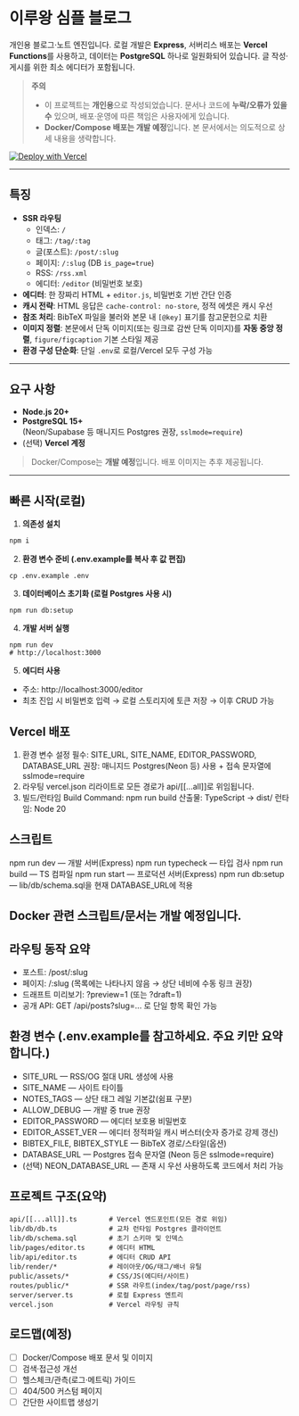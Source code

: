 # 이루왕 심플 블로그

개인용 블로그·노트 엔진입니다. 로컬 개발은 **Express**, 서버리스 배포는 **Vercel Functions**를 사용하고, 데이터는 **PostgreSQL** 하나로 일원화되어 있습니다. 글 작성·게시를 위한 최소 에디터가 포함됩니다.

> **주의**
>
> - 이 프로젝트는 **개인용**으로 작성되었습니다. 문서나 코드에 **누락/오류가 있을 수** 있으며, 배포·운영에 따른 책임은 사용자에게 있습니다.
> - **Docker/Compose 배포는 개발 예정**입니다. 본 문서에서는 의도적으로 상세 내용을 생략합니다.

[![Deploy with Vercel](https://vercel.com/button)](https://vercel.com/new/clone?repository-url=https%3A%2F%2Fgithub.com%2FYOUR_ORG%2FYOUR_REPO&integration-ids=NEON_INTEGRATION_ID)


---

## 특징

- **SSR 라우팅**
  - 인덱스: `/`
  - 태그: `/tag/:tag`
  - 글(포스트): `/post/:slug`
  - 페이지: `/:slug` (DB `is_page=true`)
  - RSS: `/rss.xml`
  - 에디터: `/editor` (비밀번호 보호)
- **에디터**: 한 장짜리 HTML + `editor.js`, 비밀번호 기반 간단 인증
- **캐시 전략**: HTML 응답은 `cache-control: no-store`, 정적 에셋은 캐시 우선
- **참조 처리**: BibTeX 파일을 불러와 본문 내 `[@key]` 표기를 참고문헌으로 치환
- **이미지 정렬**: 본문에서 단독 이미지(또는 링크로 감싼 단독 이미지)를 **자동 중앙 정렬**, `figure/figcaption` 기본 스타일 제공
- **환경 구성 단순화**: 단일 `.env`로 로컬/Vercel 모두 구성 가능

---

## 요구 사항

- **Node.js 20+**
- **PostgreSQL 15+**  
  (Neon/Supabase 등 매니지드 Postgres 권장, `sslmode=require`)
- (선택) **Vercel 계정**

> Docker/Compose는 **개발 예정**입니다. 배포 이미지는 추후 제공됩니다.

---

## 빠른 시작(로컬)

1) **의존성 설치**
```bash
npm i
```

2) **환경 변수 준비 (.env.example를 복사 후 값 편집)**
```
cp .env.example .env
```

3) **데이터베이스 초기화 (로컬 Postgres 사용 시)**
```
npm run db:setup
```

4) **개발 서버 실행**
```
npm run dev
# http://localhost:3000
```

5) **에디터 사용**
- 주소: http://localhost:3000/editor
- 최초 진입 시 비밀번호 입력 → 로컬 스토리지에 토큰 저장 → 이후 CRUD 가능

## Vercel 배포
1. 환경 변수 설정
  필수: SITE_URL, SITE_NAME, EDITOR_PASSWORD, DATABASE_URL
  권장: 매니지드 Postgres(Neon 등) 사용 + 접속 문자열에 sslmode=require
2. 라우팅
  vercel.json 리라이트로 모든 경로가 api/[[...all]]로 위임됩니다.
3. 빌드/런타임
  Build Command: npm run build
  산출물: TypeScript → dist/
  런타임: Node 20

## 스크립트
npm run dev — 개발 서버(Express)
npm run typecheck — 타입 검사
npm run build — TS 컴파일
npm run start — 프로덕션 서버(Express)
npm run db:setup — lib/db/schema.sql을 현재 DATABASE_URL에 적용

## Docker 관련 스크립트/문서는 개발 예정입니다.

## 라우팅 동작 요약
- 포스트: /post/:slug
- 페이지: /:slug (목록에는 나타나지 않음 → 상단 네비에 수동 링크 권장)
- 드래프트 미리보기: ?preview=1 (또는 ?draft=1)
- 공개 API: GET /api/posts?slug=... 로 단일 항목 확인 가능

## 환경 변수 (.env.example를 참고하세요. 주요 키만 요약합니다.)
- SITE_URL — RSS/OG 절대 URL 생성에 사용
- SITE_NAME — 사이트 타이틀
- NOTES_TAGS — 상단 태그 레일 기본값(쉼표 구분)
- ALLOW_DEBUG — 개발 중 true 권장
- EDITOR_PASSWORD — 에디터 보호용 비밀번호
- EDITOR_ASSET_VER — 에디터 정적파일 캐시 버스터(숫자 증가로 강제 갱신)
- BIBTEX_FILE, BIBTEX_STYLE — BibTeX 경로/스타일(옵션)
- DATABASE_URL — Postgres 접속 문자열 (Neon 등은 sslmode=require)
- (선택) NEON_DATABASE_URL — 존재 시 우선 사용하도록 코드에서 처리 가능

## 프로젝트 구조(요약)
```
api/[[...all]].ts        # Vercel 엔드포인트(모든 경로 위임)
lib/db/db.ts             # 교차 런타임 Postgres 클라이언트
lib/db/schema.sql        # 초기 스키마 및 인덱스
lib/pages/editor.ts      # 에디터 HTML
lib/api/editor.ts        # 에디터 CRUD API
lib/render/*             # 레이아웃/OG/태그/배너 유틸
public/assets/*          # CSS/JS(에디터/사이트)
routes/public/*          # SSR 라우트(index/tag/post/page/rss)
server/server.ts         # 로컬 Express 엔트리
vercel.json              # Vercel 라우팅 규칙

```

## 로드맵(예정)
- [ ] Docker/Compose 배포 문서 및 이미지
- [ ] 검색·접근성 개선
- [ ] 헬스체크/관측(로그·메트릭) 가이드
- [ ] 404/500 커스텀 페이지
- [ ] 간단한 사이트맵 생성기